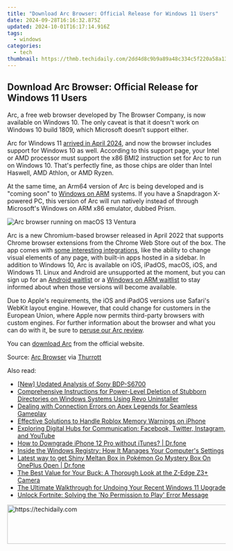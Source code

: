 ```yaml
---
title: "Download Arc Browser: Official Release for Windows 11 Users"
date: 2024-09-28T16:16:32.875Z
updated: 2024-10-01T16:17:14.916Z
tags:
  - windows
categories:
  - tech
thumbnail: https://thmb.techidaily.com/2dd4d8c9b9a89a48c334c5f220a58a13ed27cebc631991e7d2875a1b4897165f.jpg
---
```


## Download Arc Browser: Official Release for Windows 11 Users

Arc, a free web browser developed by The Browser Company, is now available on Windows 10\. The only caveat is that it doesn't work on Windows 10 build 1809, which Microsoft doesn’t support either.

 Arc for Windows 11 [arrived in April 2024](https://vp-tips.techidaily.com/2024-approved-top-12-no-cost-high-end-video-apps-for-seamless-viewing-experience-pc-and-tabletsmartphone/), and now the browser includes support for Windows 10 as well. According to this support page, your Intel or AMD processor must support the x86 BMI2 instruction set for Arc to run on Windows 10\. That's perfectly fine, as those chips are older than Intel Haswell, AMD Athlon, or AMD Ryzen.

 At the same time, an Arm64 version of Arc is being developed and is "coming soon" to [Windows on ARM](https://fox-http.techidaily.com/essential-list-best-microphones-for-4k-ultra-hd/) systems. If you have a Snapdragon X-powered PC, this version of Arc will run natively instead of through Microsoft's Windows on ARM x86 emulator, dubbed Prism.

![Arc browser running on macOS 13 Ventura](https://static1.howtogeekimages.com/wordpress/wp-content/uploads/2023/04/arc_browser_featured.jpg) 

 Arc is a new Chromium-based browser released in April 2022 that supports Chrome browser extensions from the Chrome Web Store out of the box. The app comes with [some interesting integrations](https://arc.net/integrations), like the ability to change visual elements of any page, with built-in apps hosted in a sidebar. In addition to Windows 10, Arc is available on iOS, iPadOS, macOS, iOS, and Windows 11\. Linux and Android are unsupported at the moment, but you can sign up for an [Android waitlist](https://browserco.typeform.com/to/i5p2MBU5) or a [Windows on ARM waitlist](https://browserco.typeform.com/Arc-Windows-ARM) to stay informed about when those versions will become available.

 Due to Apple's requirements, the iOS and iPadOS versions use Safari's WebKit layout engine. However, that could change for customers in the European Union, where Apple now permits third-party browsers with custom engines. For further information about the browser and what you can do with it, be sure to [peruse our Arc review](https://instagram-video-recordings.techidaily.com/the-art-of-sharing-horizontals-in-igtvs-vertical-world/).

 You can [download Arc](https://arc.net/) from the official website.

 Source: [Arc Browser](https://resources.arc.net/hc/en-us/articles/22513842649623-Arc-for-Windows-2023-2024-Release-Notes) via [Thurrott](https://www.thurrott.com/cloud/web-browsers/306525/arc-is-now-available-for-windows-10)

<ins class="adsbygoogle"
     style="display:block"
     data-ad-format="autorelaxed"
     data-ad-client="ca-pub-7571918770474297"
     data-ad-slot="1223367746"></ins>

<ins class="adsbygoogle"
     style="display:block"
     data-ad-client="ca-pub-7571918770474297"
     data-ad-slot="8358498916"
     data-ad-format="auto"
     data-full-width-responsive="true"></ins>

<span class="atpl-alsoreadstyle">Also read:</span>
<div><ul>
<li><a href="https://some-skills.techidaily.com/new-updated-analysis-of-sony-bdp-s6700/"><u>[New] Updated Analysis of Sony BDP-S6700</u></a></li>
<li><a href="https://win-forum.techidaily.com/comprehensive-instructions-for-power-level-deletion-of-stubborn-directories-on-windows-systems-using-revo-uninstaller/"><u>Comprehensive Instructions for Power-Level Deletion of Stubborn Directories on Windows Systems Using Revo Uninstaller</u></a></li>
<li><a href="https://win-blog.techidaily.com/dealing-with-connection-errors-on-apex-legends-for-seamless-gameplay/"><u>Dealing with Connection Errors on Apex Legends for Seamless Gameplay</u></a></li>
<li><a href="https://fox-that.techidaily.com/effective-solutions-to-handle-roblox-memory-warnings-on-iphone/"><u>Effective Solutions to Handle Roblox Memory Warnings on iPhone</u></a></li>
<li><a href="https://win-forum.techidaily.com/exploring-digital-hubs-for-communication-facebook-twitter-instagram-and-youtube/"><u>Exploring Digital Hubs for Communication: Facebook, Twitter, Instagram, and YouTube</u></a></li>
<li><a href="https://blog-min.techidaily.com/how-to-downgrade-iphone-12-pro-without-itunes-drfone-by-drfone-ios-system-repair-ios-system-repair/"><u>How to Downgrade iPhone 12 Pro without iTunes? | Dr.fone</u></a></li>
<li><a href="https://win-forum.techidaily.com/inside-the-windows-registry-how-it-manages-your-computers-settings/"><u>Inside the Windows Registry: How It Manages Your Computer's Settings</u></a></li>
<li><a href="https://android-pokemon-go.techidaily.com/latest-way-to-get-shiny-meltan-box-in-pokemon-go-mystery-box-on-oneplus-open-drfone-by-drfone-virtual-android/"><u>Latest way to get Shiny Meltan Box in Pokémon Go Mystery Box On OnePlus Open | Dr.fone</u></a></li>
<li><a href="https://buynow-info.techidaily.com/the-best-value-for-your-buck-a-thorough-look-at-the-z-edge-z3plus-camera/"><u>The Best Value for Your Buck: A Thorough Look at the Z-Edge Z3+ Camera</u></a></li>
<li><a href="https://win-forum.techidaily.com/the-ultimate-walkthrough-for-undoing-your-recent-windows-11-upgrade/"><u>The Ultimate Walkthrough for Undoing Your Recent Windows 11 Upgrade</u></a></li>
<li><a href="https://win-forum.techidaily.com/unlock-fortnite-solving-the-no-permission-to-play-error-message/"><u>Unlock Fortnite: Solving the 'No Permission to Play' Error Message</u></a></li>
</ul></div>

<!-- affiliate ads begin -->
<a href="https://aligracehair.sjv.io/c/5597632/1938721/19272" target="_top" id="1938721">
  <img src="//a.impactradius-go.com/display-ad/19272-1938721" border="0" alt="https://techidaily.com" width="728" height="90"/>
</a>
<img height="0" width="0" src="https://aligracehair.sjv.io/i/5597632/1938721/19272" style="position:absolute;visibility:hidden;" border="0" />
<!-- affiliate ads end -->

